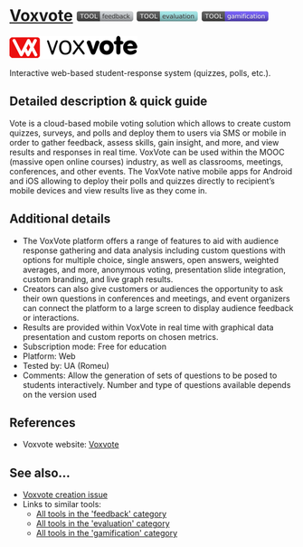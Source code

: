 # [Voxvote](https://www.voxvote.com/ )  [<img src="images/feedback.png" align="bottom">](https://github.com/e-CLOSE/Toolbox/issues?q=label%3A01_TOOL+label%3Afeedback) [<img src="images/evaluation.png" align="bottom">](https://github.com/e-CLOSE/Toolbox/issues?q=label%3A01_TOOL+label%3Aevaluation) [<img src="images/gamification.png" align="bottom">](https://github.com/e-CLOSE/Toolbox/issues?q=label%3A01_TOOL+label%3Agamification)

![VoxVote Logo](images/logo_voxvote.png)

Interactive web-based student-response system (quizzes, polls, etc.).


## Detailed description & quick guide

Vote is a cloud-based mobile voting solution which allows to create custom quizzes, surveys, and polls and deploy them to users via SMS or mobile in order to gather feedback, assess skills, gain insight, and more, and view results and responses in real time. VoxVote can be used within the MOOC (massive open online courses) industry, as well as classrooms, meetings, conferences, and other events. The VoxVote native mobile apps for Android and iOS allowing to deploy their polls and quizzes directly to recipient’s mobile devices and view results live as they come in.

## Additional details

- The VoxVote platform offers a range of features to aid with audience response gathering and data analysis including custom questions with options for multiple      choice, single answers, open answers, weighted averages, and more, anonymous voting, presentation slide integration, custom branding, and live graph results. 
- Creators can also give customers or audiences the opportunity to ask their own questions in conferences and meetings, and event organizers can connect the  platform to a large screen to display audience feedback or interactions. 
- Results are provided within VoxVote in real time with graphical data presentation and custom reports on chosen metrics.
- Subscription mode: Free for education
- Platform: Web
- Tested by: UA (Romeu)
- Comments: Allow the generation of sets of questions to be posed to students interactively. Number and type of questions available depends on the version used


## References

- Voxvote website: [Voxvote](https://www.voxvote.com/ )


## See also...

- [Voxvote creation issue](https://github.com/e-CLOSE/Toolbox/issues/84)
- Links to similar tools:
  - [All tools in the 'feedback' category](https://github.com/e-CLOSE/Toolbox/issues?q=label%3A01_TOOL+label%3Afeedback)
  - [All tools in the 'evaluation' category](https://github.com/e-CLOSE/Toolbox/issues?q=label%3A01_TOOL+label%3Aevaluation)
  - [All tools in the 'gamification' category](https://github.com/e-CLOSE/Toolbox/issues?q=label%3A01_TOOL+label%3Agamification)
